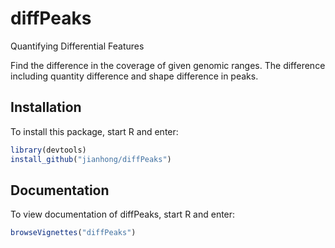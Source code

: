 # diffPeaks

Quantifying Differential Features

Find the difference in the coverage of given genomic ranges. 
The difference including quantity difference and shape difference in peaks.

## Installation

To install this package, start R and enter:

```r
library(devtools)
install_github("jianhong/diffPeaks")
```

## Documentation

To view documentation of diffPeaks, start R and enter:
```r
browseVignettes("diffPeaks")
```

